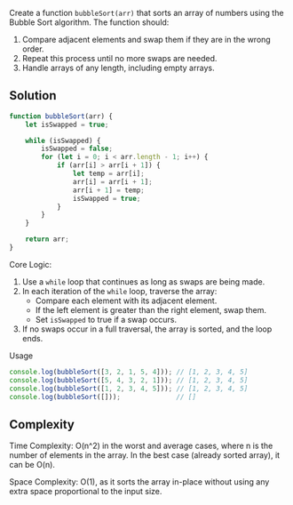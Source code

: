 Create a function `bubbleSort(arr)` that sorts an array of numbers using the Bubble Sort algorithm. The function should:
1. Compare adjacent elements and swap them if they are in the wrong order.
2. Repeat this process until no more swaps are needed.
3. Handle arrays of any length, including empty arrays.

## Solution

```javascript
function bubbleSort(arr) {
    let isSwapped = true;

    while (isSwapped) {
        isSwapped = false;
        for (let i = 0; i < arr.length - 1; i++) {
            if (arr[i] > arr[i + 1]) {
                let temp = arr[i];
                arr[i] = arr[i + 1];
                arr[i + 1] = temp;
                isSwapped = true;
            }
        }
    }

    return arr;
}
```

Core Logic:
1. Use a `while` loop that continues as long as swaps are being made.
2. In each iteration of the `while` loop, traverse the array:
   - Compare each element with its adjacent element.
   - If the left element is greater than the right element, swap them.
   - Set `isSwapped` to true if a swap occurs.
3. If no swaps occur in a full traversal, the array is sorted, and the loop ends.

Usage

```javascript
console.log(bubbleSort([3, 2, 1, 5, 4])); // [1, 2, 3, 4, 5]
console.log(bubbleSort([5, 4, 3, 2, 1])); // [1, 2, 3, 4, 5]
console.log(bubbleSort([1, 2, 3, 4, 5])); // [1, 2, 3, 4, 5]
console.log(bubbleSort([]));              // []
```

## Complexity

Time Complexity: O(n^2) in the worst and average cases, where n is the number of elements in the array. In the best case (already sorted array), it can be O(n).

Space Complexity: O(1), as it sorts the array in-place without using any extra space proportional to the input size.